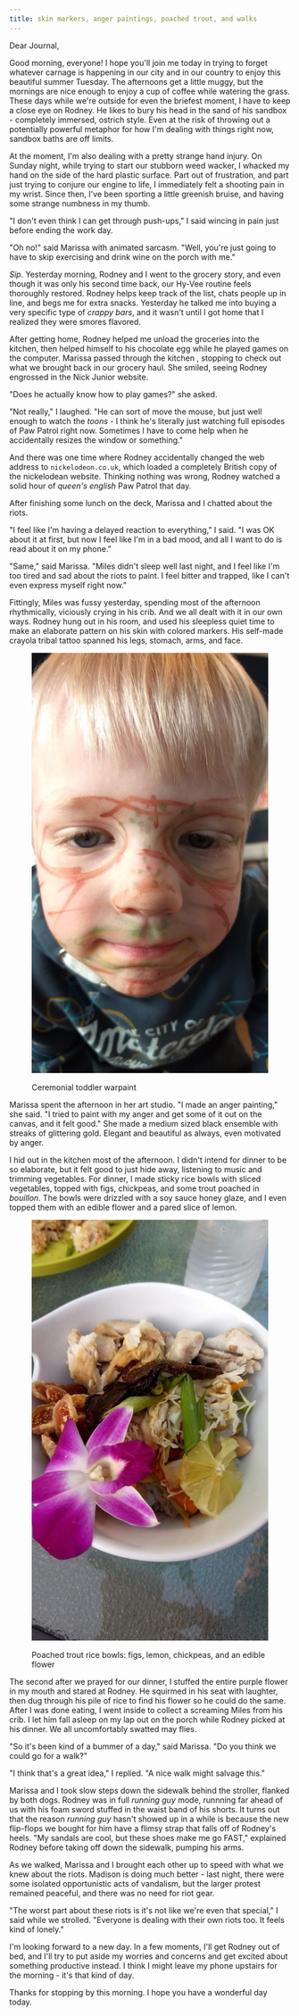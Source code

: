 ```yaml
---
title: skin markers, anger paintings, poached trout, and walks
---
```


Dear Journal,

Good morning, everyone!  I hope you'll join me today in trying to
forget whatever carnage is happening in our city and in our country to
enjoy this beautiful summer Tuesday.  The afternoons get a little
muggy, but the mornings are nice enough to enjoy a cup of coffee while
watering the grass.  These days while we're outside for even the
briefest moment, I have to keep a close eye on Rodney.  He likes to
bury his head in the sand of his sandbox - completely immersed,
ostrich style.  Even at the risk of throwing out a potentially
powerful metaphor for how I'm dealing with things right now, sandbox
baths are off limits.

At the moment, I'm also dealing with a pretty strange hand injury.  On
Sunday night, while trying to start our stubborn weed wacker, I
whacked my hand on the side of the hard plastic surface.  Part out of
frustration, and part just trying to conjure our engine to life, I
immediately felt a shooting pain in my wrist.  Since then, I've been
sporting a little greenish bruise, and having some strange numbness in
my thumb.

"I don't even think I can get through push-ups," I said wincing in
pain just before ending the work day.

"Oh no!" said Marissa with animated sarcasm.  "Well, you're just going
to have to skip exercising and drink wine on the porch with me."

_Sip_.  Yesterday morning, Rodney and I went to the grocery story, and
even though it was only his second time back, our Hy-Vee routine feels
thoroughly restored.  Rodney helps keep track of the list, chats
people up in line, and begs me for extra snacks.  Yesterday he talked
me into buying a very specific type of _crappy bars_, and it wasn't
until I got home that I realized they were smores flavored.

After getting home, Rodney helped me unload the groceries into the
kitchen, then helped himself to his chocolate egg while he played
games on the computer.  Marissa passed through the kitchen , stopping
to check out what we brought back in our grocery haul.  She smiled,
seeing Rodney engrossed in the Nick Junior website.

"Does he actually know how to play games?" she asked.

"Not really," I laughed.  "He can sort of move the mouse, but just
well enough to watch the _toons_ - I think he's literally just
watching full episodes of Paw Patrol right now.  Sometimes I have to
come help when he accidentally resizes the window or something."

And there was one time where Rodney accidentally changed the web
address to `nickelodeon.co.uk`, which loaded a completely British copy
of the nickelodean website.  Thinking nothing was wrong, Rodney
watched a solid hour of _queen's english_ Paw Patrol that day.

After finishing some lunch on the deck, Marissa and I chatted about
the riots.

"I feel like I'm having a delayed reaction to everything," I said.  "I
was OK about it at first, but now I feel like I'm in a bad mood, and
all I want to do is read about it on my phone."

"Same," said Marissa.  "Miles didn't sleep well last night, and I feel
like I'm too tired and sad about the riots to paint.  I feel bitter
and trapped, like I can't even express myself right now."

Fittingly, Miles was fussy yesterday, spending most of the afternoon
rhythmically, viciously crying in his crib.  And we all dealt with it
in our own ways.  Rodney hung out in his room, and used his sleepless
quiet time to make an elaborate pattern on his skin with colored
markers.  His self-made crayola tribal tattoo spanned his legs,
stomach, arms, and face.

<figure>
  <a href="/images/warpaint.jpg">
    <img alt="warpaint" src="/images/warpaint.jpg"/>
  </a>
  <figcaption>
    <p>Ceremonial toddler warpaint</p>
  </figcaption>
</figure>

Marissa spent the afternoon in her art studio.  "I made an anger
painting," she said.  "I tried to paint with my anger and get some of
it out on the canvas, and it felt good."  She made a medium sized
black ensemble with streaks of glittering gold.  Elegant and beautiful
as always, even motivated by anger.

I hid out in the kitchen most of the afternoon.  I didn't intend for
dinner to be so elaborate, but it felt good to just hide away,
listening to music and trimming vegetables.  For dinner, I made sticky
rice bowls with sliced vegetables, topped with figs, chickpeas, and
some trout poached in _bouillon_.  The bowls were drizzled with a soy
sauce honey glaze, and I even topped them with an edible flower and a
pared slice of lemon.

<figure>
  <a href="/images/fancy-meal.jpg">
    <img alt="fancy meal" src="/images/fancy-meal.jpg"/>
  </a>
  <figcaption>
    <p>Poached trout rice bowls: figs, lemon, chickpeas, and an edible flower</p>
  </figcaption>
</figure>

The second after we prayed for our dinner, I stuffed the entire purple
flower in my mouth and stared at Rodney.  He squirmed in his seat with
laughter, then dug through his pile of rice to find his flower so he
could do the same.  After I was done eating, I went inside to collect
a screaming Miles from his crib.  I let him fall asleep on my lap out
on the porch while Rodney picked at his dinner.  We all uncomfortably
swatted may flies.

"So it's been kind of a bummer of a day," said Marissa.  "Do you think
we could go for a walk?"

"I think that's a great idea," I replied.  "A nice walk might salvage
this."

Marissa and I took slow steps down the sidewalk behind the stroller,
flanked by both dogs.  Rodney was in full _running guy_ mode, runnning
far ahead of us with his foam sword stuffed in the waist band of his
shorts.  It turns out that the reason _running guy_ hasn't showed up
in a while is because the new flip-flops we bought for him have a
flimsy strap that falls off of Rodney's heels.  "My sandals are cool,
but these shoes make me go FAST," explained Rodney before taking off
down the sidewalk, pumping his arms.

As we walked, Marissa and I brought each other up to speed with what
we knew about the riots.  Madison is doing much better - last night,
there were some isolated opportunistic acts of vandalism, but the
larger protest remained peaceful, and there was no need for riot gear.

"The worst part about these riots is it's not like we're even that
special," I said while we strolled.  "Everyone is dealing with their
own riots too.  It feels kind of lonely."

I'm looking forward to a new day.  In a few moments, I'll get Rodney
out of bed, and I'll try to put aside my worries and concerns and get
excited about something productive instead.  I think I might leave my
phone upstairs for the morning - it's that kind of day.

Thanks for stopping by this morning.  I hope you have a wonderful day
today.
